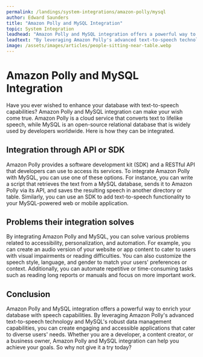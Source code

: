 ```yaml
---
permalink: /landings/system-integrations/amazon-polly/mysql
author: Edward Saunders
title: "Amazon Polly and MySQL Integration"
topic: System Integration
leadhead: "Amazon Polly and MySQL integration offers a powerful way to enrich your database with speech capabilities"
leadtext: "By leveraging Amazon Polly's advanced text-to-speech technology and MySQL's robust data management capabilities, you can create engaging and accessible applications that cater to diverse users' needs. Whether you are a developer, a content creator, or a business owner, Amazon Polly and MySQL integration can help you achieve your goals. So why not give it a try today?"
image: /assets/images/articles/people-sitting-near-table.webp
---
```

<div class="arttext">    <h1>Amazon Polly and MySQL Integration</h1>
    <p>
      Have you ever wished to enhance your database with text-to-speech capabilities? Amazon Polly and MySQL integration can make your wish come true. Amazon Polly is a cloud service that converts text to lifelike speech, while MySQL is an open-source relational database that is widely used by developers worldwide. Here is how they can be integrated.
    </p>
    <h2>Integration through API or SDK</h2>
    <p>
      Amazon Polly provides a software development kit (SDK) and a RESTful API that developers can use to access its services. To integrate Amazon Polly with MySQL, you can use one of these options. For instance, you can write a script that retrieves the text from a MySQL database, sends it to Amazon Polly via its API, and saves the resulting speech in another directory or table. Similarly, you can use an SDK to add text-to-speech functionality to your MySQL-powered web or mobile application.
    </p>
    <h2>Problems their integration solves</h2>
    <p>
      By integrating Amazon Polly and MySQL, you can solve various problems related to accessibility, personalization, and automation. For example, you can create an audio version of your website or app content to cater to users with visual impairments or reading difficulties. You can also customize the speech style, language, and gender to match your users' preferences or context. Additionally, you can automate repetitive or time-consuming tasks such as reading long reports or manuals and focus on more important work.
    </p>
    <h2>Conclusion</h2>
    <p>
      Amazon Polly and MySQL integration offers a powerful way to enrich your database with speech capabilities. By leveraging Amazon Polly's advanced text-to-speech technology and MySQL's robust data management capabilities, you can create engaging and accessible applications that cater to diverse users' needs. Whether you are a developer, a content creator, or a business owner, Amazon Polly and MySQL integration can help you achieve your goals. So why not give it a try today?
    </p>
</div>